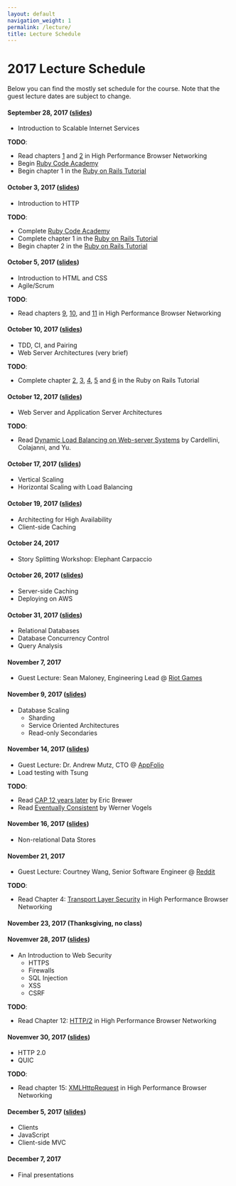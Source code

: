 ```yaml
---
layout: default
navigation_weight: 1
permalink: /lecture/
title: Lecture Schedule
---
```


# 2017 Lecture Schedule

Below you can find the mostly set schedule for the course. Note that the guest
lecture dates are subject to change.


#### September 28, 2017 ([slides](/slides/2017/01_course_introduction))
* Introduction to Scalable Internet Services

__TODO__:

* Read chapters [1](https://hpbn.co/primer-on-latency-and-bandwidth/) and
  [2](https://hpbn.co/building-blocks-of-tcp/) in High Performance Browser
  Networking
* Begin [Ruby Code Academy](https://www.codecademy.com/tracks/ruby)
* Begin chapter 1 in the
  [Ruby on Rails Tutorial](https://www.railstutorial.org/book/beginning)


#### October 3, 2017 ([slides](/slides/2017/02_http))
* Introduction to HTTP

__TODO__:

* Complete [Ruby Code Academy](https://www.codecademy.com/tracks/ruby)
* Complete chapter 1 in the
  [Ruby on Rails Tutorial](https://www.railstutorial.org/book/beginning)
* Begin chapter 2 in the
  [Ruby on Rails Tutorial](https://www.railstutorial.org/book/toy_app)


#### October 5, 2017  ([slides](/slides/2017/03_html_css_agile))
* Introduction to HTML and CSS
* Agile/Scrum

__TODO__:

* Read chapters [9](https://hpbn.co/brief-history-of-http/),
  [10](https://hpbn.co/primer-on-web-performance/), and
  [11](https://hpbn.co/http1x/) in High Performance Browser
  Networking


#### October 10, 2017 ([slides](/slides/2017/04_tdd_ci_pairing_servers))
* TDD, CI, and Pairing
* Web Server Architectures (very brief)

__TODO__:

* Complete chapter [2](https://www.railstutorial.org/book/toy_app), [3](https://www.railstutorial.org/book/static_pages), [4](https://www.railstutorial.org/book/rails_flavored_ruby), [5](https://www.railstutorial.org/book/filling_in_the_layout) and [6](https://www.railstutorial.org/book/modeling_users) in the Ruby on Rails Tutorial


#### October 12, 2017 ([slides](/slides/2017/05_web_and_application_servers))
* Web Server and Application Server Architectures

__TODO__:

* Read
[Dynamic Load Balancing on Web-server Systems](http://www.ics.uci.edu/~cs230/reading/DLB.pdf)
by Cardellini, Colajanni, and Yu.


#### October 17, 2017 ([slides](/slides/2017/06_vertical_and_horizontal_scaling))
* Vertical Scaling
* Horizontal Scaling with Load Balancing


#### October 19, 2017 ([slides](/slides/2017/07_high_availability_and_client_side_caching))
* Architecting for High Availability
* Client-side Caching


#### October 24, 2017
* Story Splitting Workshop: Elephant Carpaccio


#### October 26, 2017 ([slides](/slides/2017/08_server_side_caching_and_deploying_on_aws))
* Server-side Caching
* Deploying on AWS


#### October 31, 2017 ([slides](/slides/2017/09_relational_databases_db_concurrency_and_query_analysis))
* Relational Databases
* Database Concurrency Control
* Query Analysis


#### November 7, 2017
* Guest Lecture: Sean Maloney, Engineering Lead @ [Riot Games](http://www.riotgames.com/)


#### November 9, 2017 ([slides](/slides/2017/10_rdbms_scaling))
* Database Scaling
    * Sharding
    * Service Oriented Architectures
    * Read-only Secondaries


#### November 14, 2017 ([slides](/slides/2017/11_tsung))

* Guest Lecture: Dr. Andrew Mutz, CTO @
  [AppFolio](https://www.appfolioinc.com/)
* Load testing with Tsung

__TODO__:

* Read
  [CAP 12 years later](http://www.realtechsupport.org/UB/NP/Numeracy_CAP%2B12Years_2012.pdf)
  by Eric Brewer
* Read
  [Eventually Consistent](http://www.scalableinternetservices.com/slides/vogels.pdf)
  by Werner Vogels


#### November 16, 2017 ([slides](/slides/2017/12_nosql))
* Non-relational Data Stores


#### November 21, 2017
* Guest Lecture: Courtney Wang, Senior Software Engineer @ [Reddit](https://about.reddit.com/careers/)

__TODO__:

* Read Chapter 4:
  [Transport Layer Security](https://hpbn.co/transport-layer-security-tls/) in
  High Performance Browser Networking


#### November 23, 2017 (Thanksgiving, no class)


#### Novemver 28, 2017 ([slides](/slides/2017/13_web_security))
* An Introduction to Web Security
    * HTTPS
    * Firewalls
    * SQL Injection
    * XSS
    * CSRF

__TODO__:

* Read Chapter 12: [HTTP/2](https://hpbn.co/http2/) in High Performance Browser
  Networking


#### Novemver 30, 2017 ([slides](/slides/2017/14_http2_quic))
* HTTP 2.0
* QUIC

__TODO__:

* Read chapter 15: [XMLHttpRequest](https://hpbn.co/xmlhttprequest/) in High
  Performance Browser Networking


#### December 5, 2017 ([slides](/slides/2017/15_clients_javascript_client-side_mvc))
* Clients
* JavaScript
* Client-side MVC


#### December 7, 2017
* Final presentations
